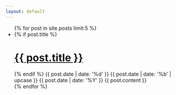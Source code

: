 ```yaml
---
layout: default
---
```

<ul class="posts">
{% for post in site.posts limit:5 %}
    <li class="post">
        {% if post.title %}<a href="{{ post.url }}"><h1>{{ post.title }}</h1></a>{% endif %}
        <span class="date">
            <span class="day">{{ post.date | date: '%d' }}</span>
            <span class="month"><abbr>{{ post.date | date: '%b' | upcase }}</abbr></span>
            <span class="year">{{ post.date | date: '%Y' }}</span>
        </span>
        {{ post.content }}
    </li>
{% endfor %}
</ul>

